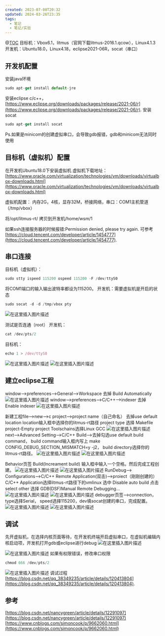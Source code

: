 ```yaml
---
created: 2023-07-08T20:32
updated: 2024-03-26T23:35
tags:
  - 笔记
  - 笔记/实验
---
```


@[TOC](Ubuntu18.0+VBox6.1+eclipse调试litmus内核配置过程)
目标机：Vbox6.1，litmus（官网下载litmus-2016.1.qcow），Linux4.1.3
开发机：Ubuntu18.0，Linux4.18，eclipse2021-06R，socat（串口）
## 开发机配置
安装java环境
```javascript
sudo apt-get install default-jre
```
安装eclipse c/c++，
 [https://www.eclipse.org/downloads/packages/release/2021-06/r](https://www.eclipse.org/downloads/packages/release/2021-06/r).
安装socat
```javascript
sudo apt-get install socat
```
Ps.如果是minicom的创建虚拟串口，会导致gdb报错，gdb和minicom无法同时使用
## 目标机（虚拟机）配置
在开发机Ubuntu18.0下安装虚拟机
虚拟机下载地址：
[https://www.oracle.com/virtualization/technologies/vm/downloads/virtualbox-downloads.html](https://www.oracle.com/virtualization/technologies/vm/downloads/virtualbox-downloads.html)

虚拟机配置：
内存2G，4核，显存32M，桥接网络，串口：COM1主机管道（/tmp/vbox）

将/opt/litmus-rt/ 拷贝到开发机/home/wsm/1

如果ssh连接服务器的时候报错:Permission denied, please try again.
可参考 [https://cloud.tencent.com/developer/article/1454777](https://cloud.tencent.com/developer/article/1454777).
## 串口连接
目标机（虚拟机）：
```javascript
sudo stty ispeed 115200 ospeed 115200 -F /dev/ttyS0
```
将COM1端口的输入输出波特率都设为115200。
开发机：需要虚拟机是开启的状态
```javascript
sudo socat -d -d /tmp/vbox pty
```
![在这里插入图片描述](https://cdn.jsdelivr.net/gh/wsm6636/pic/202302201608749.png)

测试是否连通（root）
开发机：
```javascript
cat /dev/pts/2 
```
目标机：
```javascript
echo 1 > /dev/ttyS0
```
![在这里插入图片描述](https://img-blog.csdnimg.cn/fb10b7a0bd8944d083531109169527b8.png?x-oss-process=image/watermark,type_ZHJvaWRzYW5zZmFsbGJhY2s,shadow_50,text_Q1NETiBAcXFfMzgzNDkyMzU=,size_20,color_FFFFFF,t_70,g_se,x_16#pic_center)
![在这里插入图片描述](https://img-blog.csdnimg.cn/dd0fff924dbc4ea09ea81c22c3d09b84.png#pic_center)

## 建立eclipse工程

window-->preferences-->General-->Workspace 去掉 Build Automatically
![在这里插入图片描述](https://cdn.jsdelivr.net/gh/wsm6636/pic/202302201608163.png)
window-->preferences-->C/C++-->indexer 去掉 Enable indexer
![在这里插入图片描述](https://img-blog.csdnimg.cn/8369077a0b004121b494cc13a9f4284c.png?x-oss-process=image/watermark,type_ZHJvaWRzYW5zZmFsbGJhY2s,shadow_50,text_Q1NETiBAcXFfMzgzNDkyMzU=,size_20,color_FFFFFF,t_70,g_se,x_16#pic_center)

新建工程file-->new-->c project-->project name（自己命名）
去掉use default location
location输入框中选择你的litmus-rt路径
project type 选择 Makefile project-Empty project 
Toolschains选择Linux GCC
![在这里插入图片描述](https://cdn.jsdelivr.net/gh/wsm6636/pic/202302201608028.png)
next-->Advanced Setting-->C/C++ Build-->去掉勾选use default build command， 
build command输入框内写上 make CONFIG_DEBUG_SECTION_MISMATCH=y -j2，
build directory选择你的litmus-rt路径。
![在这里插入图片描述](https://cdn.jsdelivr.net/gh/wsm6636/pic/202302201608644.png)
![在这里插入图片描述](https://cdn.jsdelivr.net/gh/wsm6636/pic/202302201608969.png)

Behavior页签 Build(Increament build) 输入框中输入一个空格。然后完成工程创建。
![在这里插入图片描述](https://img-blog.csdnimg.cn/55e731fc0e93492c9187743079ed7bc6.png?x-oss-process=image/watermark,type_ZHJvaWRzYW5zZmFsbGJhY2s,shadow_50,text_Q1NETiBAcXFfMzgzNDkyMzU=,size_20,color_FFFFFF,t_70,g_se,x_16#pic_center)
![在这里插入图片描述](https://cdn.jsdelivr.net/gh/wsm6636/pic/202302201608608.png)
RunDebug--> Configurations-->C/C++ Remote Application(双击)-->proiect（刚刚创建的）
C/C++ Application选择litmus-rt路径下的vmlinux
选中 Disable auto build 
点击select other 选择 GDB(DSF)Manual Remote Debugging...
![在这里插入图片描述](https://cdn.jsdelivr.net/gh/wsm6636/pic/202302201608885.png)
![在这里插入图片描述](https://cdn.jsdelivr.net/gh/wsm6636/pic/202302201608983.png)
debugger页签-->connection，type选择Serial， speed选择115200，dev填socat创建的串口，完成配置。![在这里插入图片描述](https://cdn.jsdelivr.net/gh/wsm6636/pic/202302201608874.png)
![在这里插入图片描述](https://cdn.jsdelivr.net/gh/wsm6636/pic/202302201608423.png)

## 调试
先开虚拟机，在选择内核页面等待，在开发机终端开启虚拟串口，在虚拟机编辑内核启动项，开发机打开gdb或eclipse进行debug
![在这里插入图片描述](https://cdn.jsdelivr.net/gh/wsm6636/pic/202302201608688.png)

![在这里插入图片描述](https://cdn.jsdelivr.net/gh/wsm6636/pic/202302201608460.png)
如果有权限错误，修改串口权限 
```javascript
chmod 666 /dev/pts/2
```

![在这里插入图片描述](https://cdn.jsdelivr.net/gh/wsm6636/pic/202302201608545.png)
调试过程[https://blog.csdn.net/qq_38349235/article/details/120413804](https://blog.csdn.net/qq_38349235/article/details/120413804).
## 参考

[https://blog.csdn.net/nancygreen/article/details/12291097](https://blog.csdn.net/nancygreen/article/details/12291097)
[https://www.cnblogs.com/simoncook/p/9662060.html](https://www.cnblogs.com/simoncook/p/9662060.html)